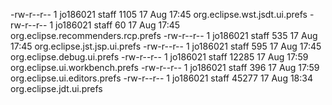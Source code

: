 -rw-r--r--   1 jo186021  staff   1105 17 Aug 17:45 org.eclipse.wst.jsdt.ui.prefs
-rw-r--r--   1 jo186021  staff     60 17 Aug 17:45 org.eclipse.recommenders.rcp.prefs
-rw-r--r--   1 jo186021  staff    535 17 Aug 17:45 org.eclipse.jst.jsp.ui.prefs
-rw-r--r--   1 jo186021  staff    595 17 Aug 17:45 org.eclipse.debug.ui.prefs
-rw-r--r--   1 jo186021  staff  12285 17 Aug 17:59 org.eclipse.ui.workbench.prefs
-rw-r--r--   1 jo186021  staff    396 17 Aug 17:59 org.eclipse.ui.editors.prefs
-rw-r--r--   1 jo186021  staff  45277 17 Aug 18:34 org.eclipse.jdt.ui.prefs
